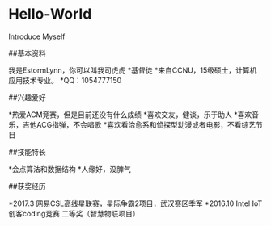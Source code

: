 # Hello-World
Introduce Myself

##基本资料

我是EstormLynn，你可以叫我司虎虎
*基督徒
*来自CCNU，15级硕士，计算机应用技术专业。
*QQ：1054777150

##兴趣爱好

*热爱ACM竞赛，但是目前还没有什么成绩
*喜欢交友，健谈，乐于助人
*喜欢音乐，吉他ACG指弹，不会唱歌
*喜欢看治愈系和侦探型动漫或者电影，不看综艺节目

##技能特长

*会点算法和数据结构
*人缘好，没脾气

##获奖经历

*2017.3 网易CSL高线星联赛，星际争霸2项目，武汉赛区季军
*2016.10 Intel IoT 创客coding竞赛 二等奖（智慧物联项目）
